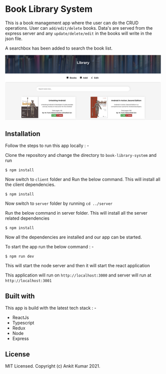 # Book Library System
This is a book management app where the user can do the CRUD operations. User can `add/edit/delete` books. Data's are served from the express server and any `update/delete/edit` in the books will write in the json file.

A searchbox has been added to search the book list.

![Library](https://github.com/knowankit/book-library-system/blob/master/preview.png?raw=true)

## Installation
Follow the steps to run this app locally : -

Clone the repository and change the directory to `book-library-system` and run
```
$ npm install
```

Now switch to `client` folder and Run the below command. This will install all the client dependencies.
```
$ npm install
```

Now switch to `server` folder by running `cd ../server`

Run the below command in server folder. This will install all the server related dependencies
```
$ npm install
```

Now all the dependencies are installed and our app can be started.

To start the app run the below command : -
```
$ npm run dev
```

This will start the node server and then it will start the react application

This application will run on `http://localhost:3000` and server will run at `http://localhost:3001`


## Built with

This app is build with the latest tech stack : -

* ReactJs
* Typescript
* Redux
* Node
* Express

## License

MIT Licensed. Copyright (c) Ankit Kumar 2021.
